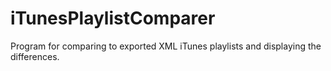# iTunesPlaylistComparer
Program for comparing to exported XML iTunes playlists and displaying the differences.
